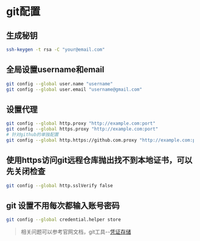 # git配置

## 生成秘钥
```bash
ssh-keygen -t rsa -C "your@email.com"
```
## 全局设置username和email
```bash
git config --global user.name "username"
git config --global user.email "username@gmail.com"
```
## 设置代理
```bash
git config --global http.proxy "http://example.com:port"
git config --global https.proxy "http://example.com:port"
# 针对github的单独配置
git config --global http.https://github.com.proxy "http://example.com:port"
```
## 使用https访问git远程仓库抛出找不到本地证书，可以先关闭检查
```bash
git config --global http.sslVerify false
```
## git 设置不用每次都输入账号密码
```bash
git config --global credential.helper store
```
> 相关问题可以参考官网文档，git工具--[凭证存储](https://git-scm.com/book/zh/v2/Git-%E5%B7%A5%E5%85%B7-%E5%87%AD%E8%AF%81%E5%AD%98%E5%82%A8#_credential_caching)